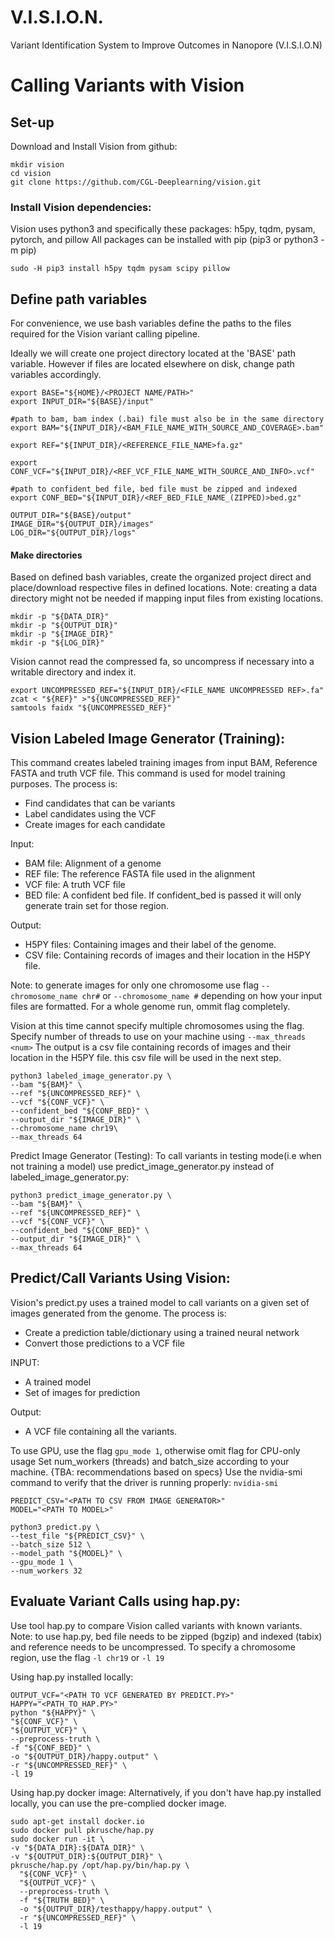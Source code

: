 # V.I.S.I.O.N.
Variant Identification System to Improve Outcomes in Nanopore (V.I.S.I.O.N)

# Calling Variants with Vision

## Set-up

Download and Install Vision from github:
```
mkdir vision
cd vision
git clone https://github.com/CGL-Deeplearning/vision.git
```
### Install Vision dependencies:
Vision uses python3 and specifically these packages: h5py, tqdm, pysam, pytorch, and pillow
All packages can be installed with pip (pip3 or python3 -m pip)

```
sudo -H pip3 install h5py tqdm pysam scipy pillow 
```


## Define path variables 
For convenience, we use bash variables define the paths to the files required for the Vision variant calling pipeline.

Ideally we will create one project directory located at the 'BASE' path variable. However if files are located elsewhere on disk, change path variables accordingly.
```
export BASE="${HOME}/<PROJECT NAME/PATH>"
export INPUT_DIR="${BASE}/input"

#path to bam, bam index (.bai) file must also be in the same directory
export BAM="${INPUT_DIR}/<BAM_FILE_NAME_WITH_SOURCE_AND_COVERAGE>.bam"

export REF="${INPUT_DIR}/<REFERENCE_FILE_NAME>fa.gz"

export CONF_VCF="${INPUT_DIR}/<REF_VCF_FILE_NAME_WITH_SOURCE_AND_INFO>.vcf"

#path to confident_bed file, bed file must be zipped and indexed
export CONF_BED="${INPUT_DIR}/<REF_BED_FILE_NAME_(ZIPPED)>bed.gz"

OUTPUT_DIR="${BASE}/output"
IMAGE_DIR="${OUTPUT_DIR}/images"
LOG_DIR="${OUTPUT_DIR}/logs"
```
#### Make directories
Based on defined bash variables, create the organized project direct and place/download respective files in defined locations. 
Note: creating a data directory might not be needed if mapping input files from existing locations.
```
mkdir -p "${DATA_DIR}"
mkdir -p "${OUTPUT_DIR}"
mkdir -p "${IMAGE_DIR}"
mkdir -p "${LOG_DIR}"
```

Vision cannot read the compressed fa, so uncompress if necessary into a writable directory and index it.
```
export UNCOMPRESSED_REF="${INPUT_DIR}/<FILE_NAME UNCOMPRESSED REF>.fa"
zcat < "${REF}" >"${UNCOMPRESSED_REF}"
samtools faidx "${UNCOMPRESSED_REF}"
```

## Vision Labeled Image Generator (Training):
This command creates labeled training images from input BAM, Reference FASTA and truth VCF file. This command is used for model training purposes. The process is:
- Find candidates that can be variants
- Label candidates using the VCF
- Create images for each candidate

Input:
- BAM file: Alignment of a genome
- REF file: The reference FASTA file used in the alignment
- VCF file: A truth VCF file
- BED file: A confident bed file. If confident_bed is passed it will only generate train set for those region.

Output:
- H5PY files: Containing images and their label of the genome.
- CSV file: Containing records of images and their location in the H5PY file.

Note: to generate images for only one chromosome use flag ``--chromosome_name chr#`` or ``--chromosome_name #`` depending on how your input files are formatted. For a whole genome run, ommit flag completely.

Vision at this time cannot specify multiple chromosomes using the flag. 
Specify number of threads to use on your machine using ``--max_threads <num>``
The output is a csv file containing records of images and their location in the H5PY file. this csv file will be used in the next step. 

```
python3 labeled_image_generator.py \
--bam "${BAM}" \
--ref "${UNCOMPRESSED_REF}" \
--vcf "${CONF_VCF}" \
--confident_bed "${CONF_BED}" \
--output_dir "${IMAGE_DIR}" \
--chromosome_name chr19\
--max_threads 64
```

Predict Image Generator (Testing):
To call variants in testing mode(i.e when not training a model) use predict_image_generator.py instead of labeled_image_generator.py:


```
python3 predict_image_generator.py \
--bam "${BAM}" \
--ref "${UNCOMPRESSED_REF}" \
--vcf "${CONF_VCF}" \
--confident_bed "${CONF_BED}" \
--output_dir "${IMAGE_DIR}" \
--max_threads 64
```


## Predict/Call Variants Using Vision:
Vision's predict.py uses a trained model to call variants on a given set of images generated from the genome.
The process is:
- Create a prediction table/dictionary using a trained neural network
- Convert those predictions to a VCF file

INPUT:
- A trained model
- Set of images for prediction

Output:
- A VCF file containing all the variants.

To use GPU, use the flag `gpu_mode 1`, otherwise omit flag for CPU-only usage
Set num_workers (threads) and batch_size according to your machine.
{TBA: recommendations based on specs}
Use the nvidia-smi command to verify that the driver is running properly: `nvidia-smi`


```
PREDICT_CSV="<PATH TO CSV FROM IMAGE GENERATOR>"
MODEL="<PATH TO MODEL>"

python3 predict.py \
--test_file "${PREDICT_CSV}" \
--batch_size 512 \
--model_path "${MODEL}" \
--gpu_mode 1 \
--num_workers 32
```

## Evaluate Variant Calls using hap.py:
Use tool hap.py to compare Vision called variants with known variants. 
Note: to use hap.py, bed file needs to be zipped (bgzip) and indexed (tabix) and reference needs to be uncompressed.
To specify a chromosome region, use the flag ``-l chr19`` or ``-l 19``

Using hap.py installed locally:
```
OUTPUT_VCF="<PATH TO VCF GENERATED BY PREDICT.PY>"
HAPPY="<PATH_TO_HAP.PY>" 
python "${HAPPY}" \
"${CONF_VCF}" \
"${OUTPUT_VCF}" \
--preprocess-truth \
-f "${CONF_BED}" \
-o "${OUTPUT_DIR}/happy.output" \
-r "${UNCOMPRESSED_REF}" \
-l 19

```

Using hap.py docker image:
Alternatively, if you don't have hap.py installed locally, you can use the pre-complied docker image. 

```
sudo apt-get install docker.io
sudo docker pull pkrusche/hap.py
sudo docker run -it \
-v "${DATA_DIR}:${DATA_DIR}" \
-v "${OUTPUT_DIR}:${OUTPUT_DIR}" \
pkrusche/hap.py /opt/hap.py/bin/hap.py \
  "${CONF_VCF}" \
  "${OUTPUT_VCF}" \
  --preprocess-truth \
  -f "${TRUTH_BED}" \
  -o "${OUTPUT_DIR}/testhappy/happy.output" \
  -r "${UNCOMPRESSED_REF}" \
  -l 19
```
